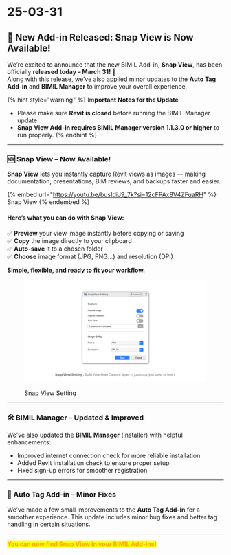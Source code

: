 # 25-03-31

## 🎉 New Add-in Released: Snap View is Now Available!



We’re excited to announce that the new BIMIL Add-in, **Snap View**, has been officially **released today – March 31!** 🎉\
Along with this release, we’ve also applied minor updates to the **Auto Tag Add-in** and **BIMIL Manager** to improve your overall experience.

{% hint style="warning" %}
Im**portant Notes for the Update**

* Please make sure **Revit is closed** before running the BIMIL Manager update.
* **Snap View Add-in requires BIMIL Manager version 1.1.3.0 or higher** to run properly.
{% endhint %}

***

### 🆕 Snap View – Now Available!

**Snap View** lets you instantly capture Revit views as images — making documentation, presentations, BIM reviews, and backups faster and easier.

{% embed url="https://youtu.be/busIdiJ9_7k?si=12cFPAx8V4ZFuaRH" %}
Snap View
{% endembed %}

#### **Here’s what you can do with Snap View:**

✅ **Preview** your view image instantly before copying or saving\
✅ **Copy** the image directly to your clipboard\
✅ **Auto-save** it to a chosen folder\
✅ **Choose** image format (JPG, PNG…) and resolution (DPI)

**Simple, flexible, and ready to fit your workflow.**

<figure><img src="../.gitbook/assets/SnapView 2.png" alt=""><figcaption><p>Snap View Setting</p></figcaption></figure>

***

### 🛠 BIMIL Manager – Updated & Improved

We've also updated the **BIMIL Manager** (installer) with helpful enhancements:

* Improved internet connection check for more reliable installation
* Added Revit installation check to ensure proper setup
* Fixed sign-up errors for smoother registration

***

### 🔧 Auto Tag Add-in – Minor Fixes

We’ve made a few small improvements to the **Auto Tag Add-in** for a smoother experience. This update includes minor bug fixes and better tag handling in certain situations.

***

<mark style="color:orange;">**You can now find Snap View in your BIMIL Add-ins!**</mark>
